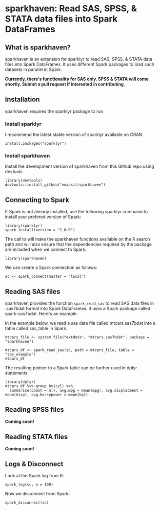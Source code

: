 sparkhaven: Read SAS, SPSS, & STATA data files into Spark DataFrames
====================================================================

What is sparkhaven?
-------------------

sparkhaven is an extension for sparklyr to read SAS, SPSS, & STATA data
files into Spark DataFrames. It uses different Spark packages to load
such datasets in parallel in Spark.

**Currently, there's functionality for SAS only. SPSS & STATA will come
shortly. Submit a pull request if interested in contributing**.

Installation
------------

sparkhaven requires the sparklyr package to run

### Install sparklyr

I recommend the latest stable version of sparklyr available on CRAN

    install.packages("sparklyr")

### Install sparkhaven

Install the development version of sparkhaven from this Github repo
using devtools

    library(devtools)
    devtools::install_github("emaasit/sparkhaven")

Connecting to Spark
-------------------

If Spark is not already installed, use the following sparklyr command to
install your prefered version of Spark:

    library(sparklyr)
    spark_install(version = "2.0.0")

The call to will make the sparkhaven functions available on the R search
path and will also ensure that the dependencies required by the package
are included when we connect to Spark.

    library(sparkhaven) 

We can create a Spark connection as follows:

    sc <- spark_connect(master = "local")

Reading SAS files
-----------------

sparkhaven provides the function `spark_read_sas` to read SAS data files
in .sas7bdat format into Spark DataFrames. It uses a Spark package
called spark-sas7bdat. Here's an example.

In the example below, we read a sas data file called mtcars.sas7bdat
into a table called sas\_table in Spark.

    mtcars_file <- system.file("extdata", "mtcars.sas7bdat", package = "sparkhaven")

    mtcars_df <- spark_read_sas(sc, path = mtcars_file, table = "sas_example")
    mtcars_df

The resulting pointer to a Spark table can be further used in dplyr
statements.

    library(dplyr)
    mtcars_df %>% group_by(cyl) %>%
      summarise(count = n(), avg.mpg = mean(mpg), avg.displacment = mean(disp), avg.horsepower = mean(hp))

Reading SPSS files
------------------

**Coming soon!**

Reading STATA files
-------------------

**Coming soon!**

Logs & Disconnect
-----------------

Look at the Spark log from R:

    spark_log(sc, n = 100)

Now we disconnect from Spark:

    spark_disconnect(sc)
